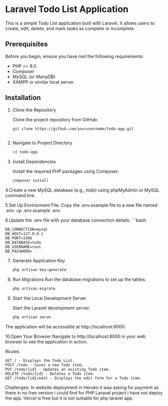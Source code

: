 # Laravel Todo List Application

This is a simple Todo List application built with Laravel. It allows users to create, edit, delete, and mark tasks as complete or incomplete.

## Prerequisites

Before you begin, ensure you have met the following requirements:

- PHP >= 8.0
- Composer
- MySQL (or MariaDB)
- XAMPP or similar local server

## Installation

1. Clone the Repository

   Clone the project repository from GitHub:

   ```bash
   git clone https://github.com/yourusername/todo-app.git
  
2. Navigate to Project Directory
    ```bash
   cd todo-app
   
4. Install Dependencies

   Install the required PHP packages using Composer:
    ```bash
   composer install

4.Create a new MySQL database (e.g., todo) using phpMyAdmin or MySQL command line.

5.Set Up Environment File:
  Copy the .env.example file to a new file named .env:
  cp .env.example .env

6.Update the .env file with your database connection details:
    ```bash
    
    DB_CONNECTION=mysql
    DB_HOST=127.0.0.1
    DB_PORT=3306
    DB_DATABASE=todo
    DB_USERNAME=root
    DB_PASSWORD=

7. Generate Application Key
     ```bash
     php artisan key:generate

8. Run Migrations
  Run the database migrations to set up the tables:
    ```bash
    php artisan migrate

9. Start the Local Development Server

   Start the Laravel development server:
   ```bash
   php artisan serve

The application will be accessible at http://localhost:8000.

10.Open Your Browser
  Navigate to http://localhost:8000 in your web browser to see the application in action.

  Routes

    GET / - Displays the Todo List.
    POST /todo - Saves a new Todo item.
    PUT /todo/{id} - Updates an existing Todo item.
    DELETE /todo/{id} - Deletes a Todo item.
    GET /todo/{id}/edit - Displays the edit form for a Todo item.

Challenges:
In website deployment in Heruko it was asking for payment as there in no free version i could find for PHP Laravel project i have not deploy the app.
Vercel is free but it is not suitable for php laravel app.
    
